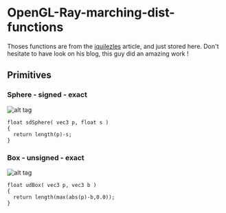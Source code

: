 # OpenGL-Ray-marching-dist-functions

Thoses functions are from the [iquilezles](http://www.dropwizard.io/1.0.2/docs/) article, and just stored here. Don't hesitate to have look on his blog, this guy did an amazing work !

## Primitives

### Sphere - signed - exact

![alt tag](http://www.iquilezles.org/www/articles/distfunctions/gfx00.png)

```
float sdSphere( vec3 p, float s )
{
  return length(p)-s;
}
```

### Box - unsigned - exact

![alt tag](http://www.iquilezles.org/www/articles/distfunctions/gfx01.png)

```
float udBox( vec3 p, vec3 b )
{
  return length(max(abs(p)-b,0.0));
}
```
